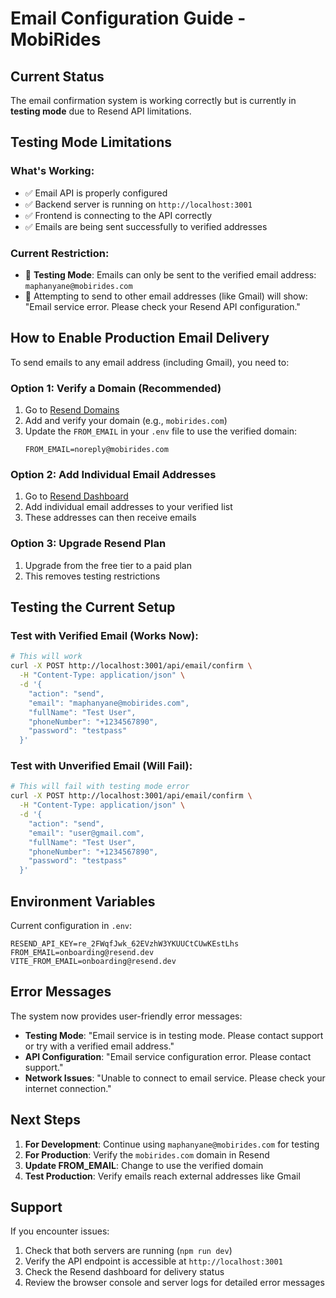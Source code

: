 # Email Configuration Guide - MobiRides

## Current Status

The email confirmation system is working correctly but is currently in **testing mode** due to Resend API limitations.

## Testing Mode Limitations

### What's Working:
- ✅ Email API is properly configured
- ✅ Backend server is running on `http://localhost:3001`
- ✅ Frontend is connecting to the API correctly
- ✅ Emails are being sent successfully to verified addresses

### Current Restriction:
- 🚨 **Testing Mode**: Emails can only be sent to the verified email address: `maphanyane@mobirides.com`
- 🚨 Attempting to send to other email addresses (like Gmail) will show: "Email service error. Please check your Resend API configuration."

## How to Enable Production Email Delivery

To send emails to any email address (including Gmail), you need to:

### Option 1: Verify a Domain (Recommended)
1. Go to [Resend Domains](https://resend.com/domains)
2. Add and verify your domain (e.g., `mobirides.com`)
3. Update the `FROM_EMAIL` in your `.env` file to use the verified domain:
   ```
   FROM_EMAIL=noreply@mobirides.com
   ```

### Option 2: Add Individual Email Addresses
1. Go to [Resend Dashboard](https://resend.com/)
2. Add individual email addresses to your verified list
3. These addresses can then receive emails

### Option 3: Upgrade Resend Plan
1. Upgrade from the free tier to a paid plan
2. This removes testing restrictions

## Testing the Current Setup

### Test with Verified Email (Works Now):
```bash
# This will work
curl -X POST http://localhost:3001/api/email/confirm \
  -H "Content-Type: application/json" \
  -d '{
    "action": "send",
    "email": "maphanyane@mobirides.com",
    "fullName": "Test User",
    "phoneNumber": "+1234567890",
    "password": "testpass"
  }'
```

### Test with Unverified Email (Will Fail):
```bash
# This will fail with testing mode error
curl -X POST http://localhost:3001/api/email/confirm \
  -H "Content-Type: application/json" \
  -d '{
    "action": "send",
    "email": "user@gmail.com",
    "fullName": "Test User",
    "phoneNumber": "+1234567890",
    "password": "testpass"
  }'
```

## Environment Variables

Current configuration in `.env`:
```
RESEND_API_KEY=re_2FWqfJwk_62EVzhW3YKUUCtCUwKEstLhs
FROM_EMAIL=onboarding@resend.dev
VITE_FROM_EMAIL=onboarding@resend.dev
```

## Error Messages

The system now provides user-friendly error messages:
- **Testing Mode**: "Email service is in testing mode. Please contact support or try with a verified email address."
- **API Configuration**: "Email service configuration error. Please contact support."
- **Network Issues**: "Unable to connect to email service. Please check your internet connection."

## Next Steps

1. **For Development**: Continue using `maphanyane@mobirides.com` for testing
2. **For Production**: Verify the `mobirides.com` domain in Resend
3. **Update FROM_EMAIL**: Change to use the verified domain
4. **Test Production**: Verify emails reach external addresses like Gmail

## Support

If you encounter issues:
1. Check that both servers are running (`npm run dev`)
2. Verify the API endpoint is accessible at `http://localhost:3001`
3. Check the Resend dashboard for delivery status
4. Review the browser console and server logs for detailed error messages